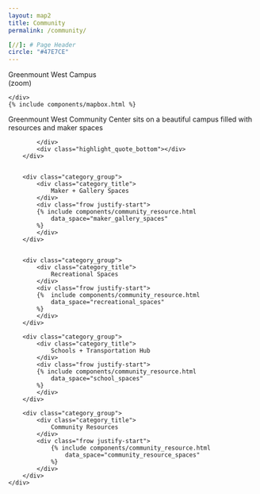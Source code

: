 ```yaml
---
layout: map2
title: Community
permalink: /community/

[//]: # Page Header
circle: "#47E7CE"
---
```



<div class="history_group mapbox_wrapper">
    <div class="map_title">
            Greenmount West Campus<br/>
            <span>(zoom)</span>
    </div>
    <div id='map'>

    </div>
    {% include components/mapbox.html %}
</div>

<div class="discover_grid">
    <div class="give_meta">
        <div class="give_quote_group">
            <div class="give_quote">
                Greenmount West Community Center sits on a beautiful campus filled with resources and maker spaces

            </div>
            <div class="highlight_quote_bottom"></div>
        </div>


        <div class="category_group">
            <div class="category_title">
                Maker + Gallery Spaces
            </div>
            <div class="frow justify-start">
            {% include components/community_resource.html  
                data_space="maker_gallery_spaces"
            %}
            </div>
        </div>


        <div class="category_group">
            <div class="category_title">
                Recreational Spaces
            </div>
            <div class="frow justify-start">
            {%  include components/community_resource.html  
                data_space="recreational_spaces"
            %}
            </div>
        </div>

        <div class="category_group">
            <div class="category_title">
                Schools + Transportation Hub
            </div>
            <div class="frow justify-start">
            {% include components/community_resource.html  
                data_space="school_spaces"
            %}
            </div>
        </div>

        <div class="category_group">
            <div class="category_title">
                Community Resources
            </div>
            <div class="frow justify-start">
                {% include components/community_resource.html  
                    data_space="community_resource_spaces"
                %}
            </div>
        </div>
    </div>
</div>

